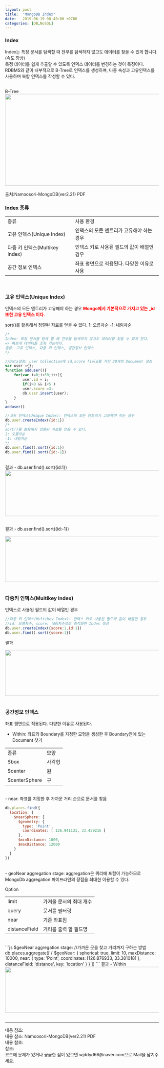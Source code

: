 ```yaml
---
layout: post
title:  "MongoDB Index"
date:   2019-06-19 08:40:00 +0700
categories: [DB,NoSQL]
---
```


###  Index
Index는 특정 문서를 탐색할 때 전부를 탐색하지 않고도 데이터를 찾을 수 있게 합니다.(속도 향상)  
특정 데이터를 쉽게 추출할 수 있도록 인덱스 데이터를 변경하는 것이 특징이다.  
RDBMS와 같이 내부적으로 B-Tree로 인덱스를 생성하며, 다중 속성과 고유인덱스를 사용하며 복합 인덱스를 작성할 수 있다.  

<br>
B-Tree
<div><img src="https://raw.githubusercontent.com/wjddyd66/wjddyd66.github.io/master/static/img/NoSQL/Btree1.PNG" height="300" width="600" /></div><br>
출처:Namoosori-MongoDB(ver2.21) PDF  

###  Index 종류
<link rel = "stylesheet" href ="/static/css/bootstrap.min.css">
<table class="table">
	<tbody>
	<tr>
		<td>종류</td><td>사용 환경</td>
	</tr>
	<tr>
		<td>고유 인덱스(Unique Index)</td><td>인덱스의 모든 엔트리가 고유해야 하는 경우</td>
	</tr>
		<tr>
		<td>다중 키 인덱스(Multikey Index)</td><td>인덱스 키로 사용된 필드의 값이 배열인 경우</td>
	</tr>
	<tr>
		<td>공간 정보 인덱스</td><td>좌표 평면으로 적용된다. 다양한 이유로 사용</td>
	</tr>
	</tbody>
</table>
<br>

###  고유 인덱스(Unique Index)
인덱스의 모든 엔트리가 고유해야 하는 경우
<span style ="color: red">**Mongo에서 기본적으로 가지고 있는 _id 또한 고유 인덱스 이다.**</span><br>


sort()를 활용해서 정렬된 자료를 얻을 수 있다. 1: 오름차순 -1: 내림차순
```js
/*
Index: 특정 문서를 탐색 할 때 전부를 탐색하지 않고도 데이터를 찾을 수 있게 한다.
=> 빠르게 데이터를 조회 가능하다.
종류: 고유 인덱스, 다중 키 인덱스, 공간정보 인덱스
*/

//Data설정: user Collection에 id,score field를 가진 30개의 Document 생성
var user ={};
function adduser(){
    for(var i=0;i<30;i++){
    	user.id = i;
    	if(i>0 && i<5 )
    	user.score =3;
    	db.user.insert(user);
    }
}
adduser()

//고유 인덱스(Unique Index): 인덱스의 모든 엔트리가 고유해야 하는 경우
db.user.createIndex({id:1})
/*
sort()를 활용해서 정렬된 자료를 얻을 수 있다.
1: 오름차순
-1: 내림차순
*/
db.user.find().sort({id:1})
db.user.find().sort({id:-1})
```
<br>
결과 - db.user.find().sort({id:1})
<div><img src="https://raw.githubusercontent.com/wjddyd66/wjddyd66.github.io/master/static/img/NoSQL/UniqueIndex1.PNG" height="150" width="600" /></div>
<br>

결과 - db.user.find().sort({id:-1})
<div><img src="https://raw.githubusercontent.com/wjddyd66/wjddyd66.github.io/master/static/img/NoSQL/UniqueIndex2.PNG" height="150" width="600" /></div>
<br>

###  다중키 인덱스(Multikey Index)
인덱스로 사용된 필드의 값이 배열인 경우  
```js
//다중 키 인덱스(Multikey Index): 인덱스 키로 사용된 필드의 값이 배열인 경우
//id: 오름차순, score: 내림차순으로 최적화한 Index 생성
db.user.createIndex({score:1,id:1})
db.user.find().sort({score:1})
```
결과
<div><img src="https://raw.githubusercontent.com/wjddyd66/wjddyd66.github.io/master/static/img/NoSQL/MulIndex1.PNG" height="150" width="600" /></div>
<br>

###  공간정보 인덱스
좌표 평면으로 적용된다. 다양한 이유로 사용된다.
 - Within: 좌표와 Boundary를 지정한 모형을 생성한 후 Boundary안에 있는 Document 찾기  
<link rel = "stylesheet" href ="/static/css/bootstrap.min.css">
<table class="table">
	<tbody>
	<tr>
		<td>종류</td><td>모양</td>
	</tr>
	<tr>
		<td>$box</td><td>사각형</td>
	</tr>
		<tr>
		<td>$center</td><td>원</td>
	</tr>
		<tr>
		<td>$centerSphere</td><td>구</td>
	</tr>
	</tbody>
</table>
<br>
 - near: 좌표를 지정한 후 가까운 거리 순으로 문서를 찾음  


```js
db.places.find({
  location: {
    $nearSphere: {
      $geometry: {
        type: 'Point',
        coordinates: [ 126.941131, 33.459216 ]
      },
      $minDistance: 1000,
      $maxDistance: 12000
    }
  }
})
```
<br>
 - geoNear aggregation stage: aggregation은 쿼리에 포함이 가능하므로 MongoDb aggregation 파이프라인의 장점을 최대한 이용할 수 있다.  


Option
<link rel = "stylesheet" href ="/static/css/bootstrap.min.css">
<table class="table">
	<tbody>
	<tr>
		<td>limit</td><td>가져올 문서의 최대 개수</td>
	</tr>
	<tr>
		<td>query</td><td>문서를 필터링</td>
	</tr>
		<tr>
		<td>near</td><td>기준 좌표점</td>
	</tr>
		<tr>
		<td>distanceField</td><td>거리를 출력 할 필드명</td>
	</tr>
	</tbody>
</table>
<br>
```js
$geoNear aggregation stage: //가까운 곳을 찾고 거리까지 구하는 방법
db.places.aggregate([
  {
    $geoNear: {
      spherical: true,
      limit: 10,
      maxDistance: 10000,
      near: {
        type: 'Point',
        coordinates: [126.876933, 33.381018]
      },
      distanceField: 'distance',
      key: 'location'
    }
  }
])
```
결과 - Within
<div><img src="https://raw.githubusercontent.com/wjddyd66/wjddyd66.github.io/master/static/img/NoSQL/Geo1.PNG" height="150" width="600" /></div>
<br>
<hr>
내용 참조: <https://docs.mongodb.com/manual/indexes/><br>
내용 참조: Namoosori-MongoDB(ver2.21) PDF<br>
내용 참조: <https://blog.ull.im/engineering/2019/03/06/mongodb-geospatial-queries.html><br>
참조: <https://github.com/wjddyd66/NoSQL/tree/master/Index><br>
코드에 문제가 있거나 궁금한 점이 있으면 wjddyd66@naver.com으로  Mail을 남겨주세요.